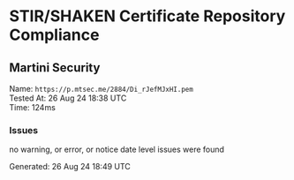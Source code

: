 # STIR/SHAKEN Certificate Repository Compliance

## Martini Security

Name: `https://p.mtsec.me/2884/Di_rJefMJxHI.pem`\
Tested At: 26 Aug 24 18:38 UTC\
Time: 124ms

### Issues

no warning, or error, or notice date level issues were found

Generated: 26 Aug 24 18:49 UTC